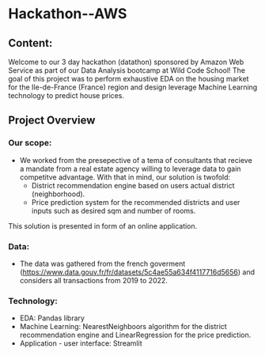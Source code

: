 # Hackathon--AWS

## Content:
Welcome to our 3 day hackathon (datathon) sponsored by Amazon Web Service as part of our Data Analysis bootcamp at Wild Code School! 
The goal of this project was to perform exhaustive EDA on the housing market for the Ile-de-France (France) region and design leverage Machine Learning technology to predict house prices. 

## Project Overview

### Our scope:
- We worked from the presepective of a tema of consultants that recieve a mandate from a real estate agency willing to leverage data to gain competitve advantage. With that in mind, our solution is twofold:
    - District recommendation engine based on users actual district (neighborhood). 
    - Price prediction system for the recommended districts and user inputs such as desired sqm and number of rooms. 
 
 This solution is presented in form of an online application.

### Data:
- The data was gathered from the french goverment (https://www.data.gouv.fr/fr/datasets/5c4ae55a634f4117716d5656) and considers all transactions from 2019 to 2022. 

### Technology:
- EDA: Pandas library
- Machine Learning: NearestNeighboors algorithm for the district recommendation engine and LinearRegression for the price prediction. 
- Application - user interface: Streamlit
